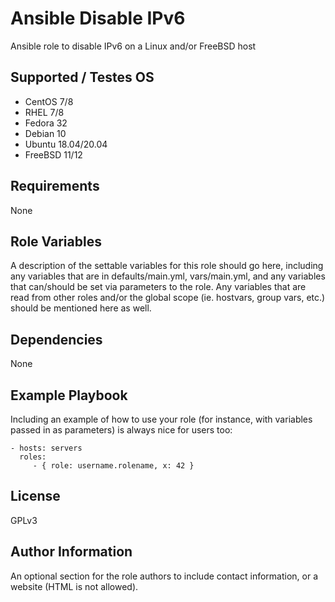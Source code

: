 Ansible Disable IPv6
====================

Ansible role to disable IPv6 on a Linux and/or FreeBSD host

Supported / Testes OS
---------------------
- CentOS 7/8
- RHEL 7/8
- Fedora 32
- Debian 10
- Ubuntu 18.04/20.04
- FreeBSD 11/12

Requirements
------------

None

Role Variables
--------------

A description of the settable variables for this role should go here, including any variables that are in defaults/main.yml, vars/main.yml, and any variables that can/should be set via parameters to the role. Any variables that are read from other roles and/or the global scope (ie. hostvars, group vars, etc.) should be mentioned here as well.

Dependencies
------------

None

Example Playbook
----------------

Including an example of how to use your role (for instance, with variables passed in as parameters) is always nice for users too:

    - hosts: servers
      roles:
         - { role: username.rolename, x: 42 }

License
-------

GPLv3

Author Information
------------------

An optional section for the role authors to include contact information, or a website (HTML is not allowed).
